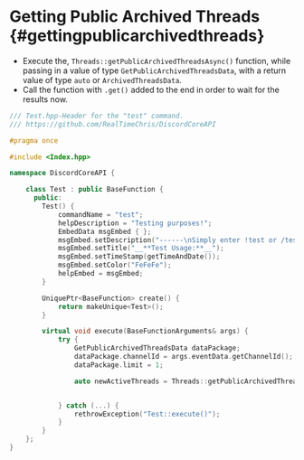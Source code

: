 Getting Public Archived Threads {#gettingpublicarchivedthreads}
============
- Execute the, `Threads::getPublicArchivedThreadsAsync()` function, while passing in a value of type `GetPublicArchivedThreadsData`, with a return value of type `auto` or `ArchivedThreadsData`.
- Call the function with `.get()` added to the end in order to wait for the results now.

```cpp
/// Test.hpp-Header for the "test" command.
/// https://github.com/RealTimeChris/DiscordCoreAPI

#pragma once

#include <Index.hpp>

namespace DiscordCoreAPI {

	class Test : public BaseFunction {
	  public:
		Test() {
			commandName = "test";
			helpDescription = "Testing purposes!";
			EmbedData msgEmbed { };
			msgEmbed.setDescription("------\nSimply enter !test or /test!\n------");
			msgEmbed.setTitle("__**Test Usage:**__");
			msgEmbed.setTimeStamp(getTimeAndDate());
			msgEmbed.setColor("FeFeFe");
			helpEmbed = msgEmbed;
		}

		UniquePtr<BaseFunction> create() {
			return makeUnique<Test>();
		}

		virtual void execute(BaseFunctionArguments& args) {
			try {
				GetPublicArchivedThreadsData dataPackage;
				dataPackage.channelId = args.eventData.getChannelId();
				dataPackage.limit = 1;

				auto newActiveThreads = Threads::getPublicArchivedThreadsAsync(dataPackage).get();


			} catch (...) {
				rethrowException("Test::execute()");
			}
		}
	};
}
```
